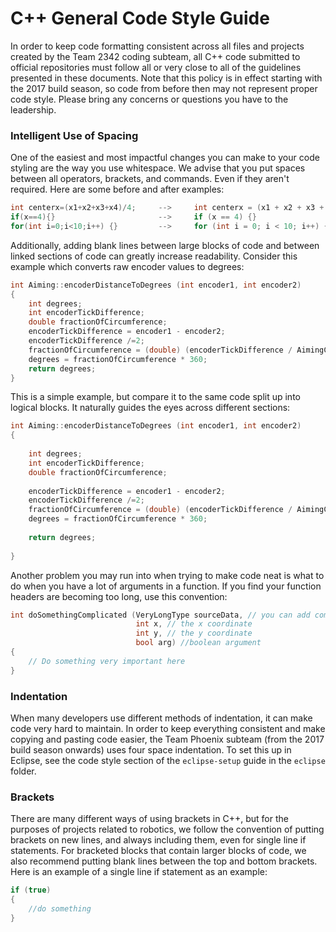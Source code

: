 # C++ General Code Style Guide

In order to keep code formatting consistent across all files and projects created by the Team 2342 coding subteam, all C++ code submitted to official repositories must follow all or very close to all of the guidelines presented in these documents. Note that this policy is in effect starting with the 2017 build season, so code from before then may not represent proper code style. Please bring any concerns or questions you have to the leadership.

### Intelligent Use of Spacing

One of the easiest and most impactful changes you can make to your code styling are the way you use whitespace. We advise that you put spaces between all operators, brackets, and commands. Even if they aren't required. Here are some before and after examples:

```C++
int centerx=(x1+x2+x3+x4)/4;     -->     int centerx = (x1 + x2 + x3 + x4) / 4;
if(x==4){}                       -->     if (x == 4) {}
for(int i=0;i<10;i++) {}         -->     for (int i = 0; i < 10; i++) {}
```

Additionally, adding blank lines between large blocks of code and between linked sections of code can greatly increase readability. Consider this example which converts raw encoder values to degrees:

```C++
int Aiming::encoderDistanceToDegrees (int encoder1, int encoder2)
{
    int degrees;
    int encoderTickDifference;
    double fractionOfCircumference;
    encoderTickDifference = encoder1 - encoder2;
    encoderTickDifference /=2;
    fractionOfCircumference = (double) (encoderTickDifference / AimingConstants::circumferenceOfRotation);
    degrees = fractionOfCircumference * 360;
    return degrees;
}
```

This is a simple example, but compare it to the same code split up into logical blocks. It naturally guides the eyes across different sections:

```C++
int Aiming::encoderDistanceToDegrees (int encoder1, int encoder2)
{
 
    int degrees;
    int encoderTickDifference;
    double fractionOfCircumference;
 
    encoderTickDifference = encoder1 - encoder2;
    encoderTickDifference /=2;
    fractionOfCircumference = (double) (encoderTickDifference / AimingConstants::circumferenceOfRotation);
    degrees = fractionOfCircumference * 360;
 
    return degrees;
    
}
```

Another problem you may run into when trying to make code neat is what to do when you have a lot of arguments in a function. If you find your function headers are becoming too long, use this convention:

```C++
int doSomethingComplicated (VeryLongType sourceData, // you can add comments here if needed
                            int x, // the x coordinate
                            int y, // the y coordinate
                            bool arg) //boolean argument
{
    // Do something very important here
}
```

### Indentation

When many developers use different methods of indentation, it can make code very hard to maintain. In order to keep everything consistent and make copying and pasting code easier, the Team Phoenix subteam (from the 2017 build season onwards) uses four space indentation. To set this up in Eclipse, see the code style section of the `eclipse-setup` guide in the `eclipse` folder.

### Brackets

There are many different ways of using brackets in C++, but for the purposes of projects related to robotics, we follow the convention of putting brackets on new lines, and always including them, even for single line if statements. For bracketed blocks that contain larger blocks of code, we also recommend putting blank lines between the top and bottom brackets. Here is an example of a single line if statement as an example:

```C++
if (true)
{
    //do something
}
```